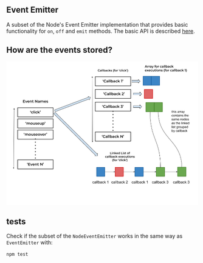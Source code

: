 ## Event Emitter

A subset of the Node's Event Emitter implementation that provides basic functionality for `on`, `off` and `emit` methods.
The basic API is described [here](https://nodejs.org/api/events.html#events_class_eventemitter).

## How are the events stored?
![Event Emitter structure](./images/eventEmitter.png)

## tests
Check if the subset of the `NodeEventEmitter` works in the same way as `EventEmitter` with:

```js
npm test
```
